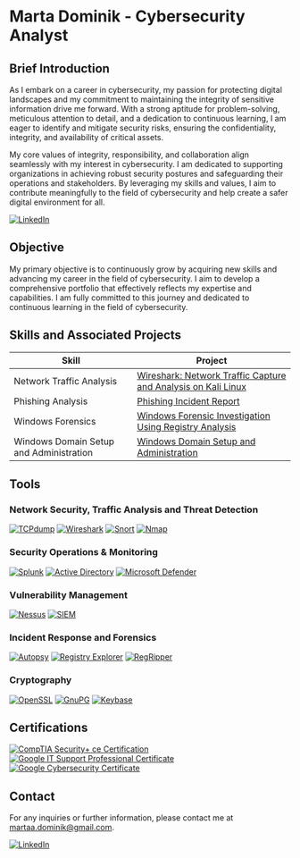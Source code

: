 # Marta Dominik - Cybersecurity Analyst

## Brief Introduction

As I embark on a career in cybersecurity, my passion for protecting digital landscapes and my commitment to maintaining the integrity of sensitive information drive me forward. With a strong aptitude for problem-solving, meticulous attention to detail, and a dedication to continuous learning, I am eager to identify and mitigate security risks, ensuring the confidentiality, integrity, and availability of critical assets.

My core values of integrity, responsibility, and collaboration align seamlessly with my interest in cybersecurity. I am dedicated to supporting organizations in achieving robust security postures and safeguarding their operations and stakeholders. By leveraging my skills and values, I aim to contribute meaningfully to the field of cybersecurity and help create a safer digital environment for all.

[![LinkedIn](https://img.shields.io/badge/LinkedIn-0077B5?style=for-the-badge&logo=linkedin&logoColor=white)](https://www.linkedin.com/in/marta-dominik-a67803233/)

## Objective

My primary objective is to continuously grow by acquiring new skills and advancing my career in the field of cybersecurity. I aim to develop a comprehensive portfolio that effectively reflects my expertise and capabilities. I am fully committed to this journey and dedicated to continuous learning in the field of cybersecurity.

## Skills and Associated Projects

| Skill                   | Project                                                                 |
|-------------------------|-------------------------------------------------------------------------|
| Network Traffic Analysis | [Wireshark: Network Traffic Capture and Analysis on Kali Linux](https://github.com/MarthaDominik/Wireshark-Network-Traffic-Capture-and-Analysis-on-Kali-Linux) |
| Phishing Analysis       | [Phishing Incident Report](https://github.com/MarthaDominik/Phishing-Incident-Report) |
| Windows Forensics       | [Windows Forensic Investigation Using Registry Analysis](https://github.com/MarthaDominik/Windows-Forensic-Investigation-Using-Registry-Analysis) |
| Windows Domain Setup and Administration       | [Windows Domain Setup and Administration](https://github.com/MarthaDominik/Windows-Domain-Setup-and-Administration) |

## Tools

### Network Security, Traffic Analysis and Threat Detection
[![TCPdump](https://img.shields.io/badge/TCPdump-FF5500?style=for-the-badge&logo=tcpdump&logoColor=white)](https://www.tcpdump.org/)
[![Wireshark](https://img.shields.io/badge/Wireshark-1679A7?style=for-the-badge&logo=wireshark&logoColor=white)](https://www.wireshark.org/)
[![Snort](https://img.shields.io/badge/Snort-FF2B2B?style=for-the-badge&logo=snort&logoColor=white)](https://www.snort.org/)
[![Nmap](https://img.shields.io/badge/Nmap-4682B4?style=for-the-badge&logo=nmap&logoColor=white)](https://nmap.org/)

### Security Operations & Monitoring
[![Splunk](https://img.shields.io/badge/Splunk-000000?style=for-the-badge&logo=splunk&logoColor=white)](https://www.splunk.com/)
[![Active Directory](https://img.shields.io/badge/Active_Directory-0078D4?style=for-the-badge&logo=microsoft&logoColor=white)](https://learn.microsoft.com/en-us/windows-server/identity/ad-ds/get-started/virtual-dc/active-directory-domain-services-overview)
[![Microsoft Defender](https://img.shields.io/badge/Microsoft_Defender-1E90FF?style=for-the-badge&logo=microsoft&logoColor=white)](https://www.microsoft.com/en-us/security/business/microsoft-defender)

### Vulnerability Management
[![Nessus](https://img.shields.io/badge/Nessus-00C7B7?style=for-the-badge&logo=tenable&logoColor=white)](https://www.tenable.com/products/nessus)
[![SIEM](https://img.shields.io/badge/SIEM-FF5722?style=for-the-badge&logo=siem&logoColor=white)](https://www.varonis.com/blog/what-is-a-siem)

### Incident Response and Forensics
[![Autopsy](https://img.shields.io/badge/Autopsy-3E9BCF?style=for-the-badge&logo=autopsy&logoColor=white)](https://www.sleuthkit.org/autopsy/)
[![Registry Explorer](https://img.shields.io/badge/Registry_Explorer-000000?style=for-the-badge)](https://ericzimmerman.github.io/#!index.md)
[![RegRipper](https://img.shields.io/badge/RegRipper-000000?style=for-the-badge)](https://github.com/keydet89/RegRipper3.0)

### Cryptography
[![OpenSSL](https://img.shields.io/badge/OpenSSL-721412?style=for-the-badge&logo=openssl&logoColor=white)](https://www.openssl.org/)
[![GnuPG](https://img.shields.io/badge/GnuPG-0093DD?style=for-the-badge&logo=gnu-privacy-guard&logoColor=white)](https://gnupg.org/)
[![Keybase](https://img.shields.io/badge/Keybase-33A0FF?style=for-the-badge&logo=keybase&logoColor=white)](https://keybase.io/)

## Certifications

[![CompTIA Security+ ce Certification](https://img.shields.io/badge/CompTIA_Security%2B_ce_Certification-E60000?style=for-the-badge&logo=comptia&logoColor=white)](https://www.credly.com/badges/a5cd628c-47a9-41b8-8ac0-d9ace22ac7f6/public_url)\
[![Google IT Support Professional Certificate](https://img.shields.io/badge/Google_IT_Support_Professional_Certificate-4285F4?style=for-the-badge&logo=google&logoColor=white)](https://www.credly.com/badges/5924a725-696c-4a9b-9a47-65bcb3a79c78/public_url)\
[![Google Cybersecurity Certificate](https://img.shields.io/badge/Google_Cybersecurity_Certificate-4285F4?style=for-the-badge&logo=google&logoColor=white)](https://www.credly.com/badges/f966502d-be9b-4953-88bb-efed99eddfb1/public_url)

## Contact

For any inquiries or further information, please contact me at [martaa.dominik@gmail.com](mailto:martaa.dominik@gmail.com).

[![LinkedIn](https://img.shields.io/badge/LinkedIn-0077B5?style=for-the-badge&logo=linkedin&logoColor=white)](https://www.linkedin.com/in/marta-dominik-a67803233/)

